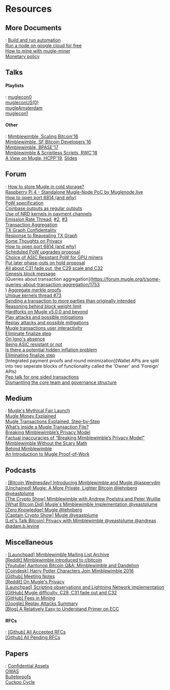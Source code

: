 # Resources

## More Documents

:   [Build and run automation](extra-documents/build-run-automation.md) </br>
    [Run a node on google cloud for free](extra-documents/google-cloud-node.md) </br>
    [How to mine with mugle-miner](extra-documents/how-to-mine.md) </br>
    [Monetary policy](extra-documents/monetary-policy.md) </br>


## Talks

#### Playlists

:   [muglecon0](https://www.youtube.com/playlist?list=PLvgCPbagiHgqYdVUj-ylqhsXOifWrExiq) </br>
    [mugleconUS(0)](https://www.youtube.com/playlist?list=PLvgCPbagiHgqOe0z_xgrIsGq-ayVZcNjy) </br>
    [mugleAmsterdam](https://www.youtube.com/playlist?list=PLvgCPbagiHgpJXhrKAJu0Q-mbCVhpqgu7) </br>
    [muglecon1](https://www.youtube.com/playlist?list=PLvgCPbagiHgrQa5KVt4XixK9t_NbfpkuP) </br>

#### Other

:   [Mimblewimble, Scaling Bitcoin'16](https://www.youtube.com/watch?v=8BLWUUPfh2Q&t=1h29m20s) </br>
    [Mimblewimble, SF Bitcoin Developers`16](https://www.youtube.com/watch?v=aHTRlbCaUyM&t=133s) </br>
    [Mimblewimble, BPASE'17](https://www.youtube.com/watch?v=XiUGu48JTd0&feature=youtu.be) </br>
    [Mimblewimble & Scriptless Scripts, RWC'18](https://www.youtube.com/watch?v=EN-JMlzr8Qw) </br>
    [A View on Mugle, HCPP'19](https://www.youtube.com/watch?v=NShVKX6Ra7Y), [Slides](https://docs.google.com/presentation/d/1PbtPV8WwDcWdnqBZHUMU7Cgr0P98NzDnuRRt2y251nU/edit#slide=id.g1a9d89a04cc779b5_0) </br>

## Forum

:   [How to store Mugle in cold storage?](https://forum.mugle.org/t/how-to-store-mugle-in-cold-storage/5375) </br>
    [Raspberry Pi 4 - Standalone Mugle-Node PoC by Muglenode.live](https://forum.mugle.org/t/raspberry-pi-4-standalone-mugle-node-poc-by-muglenode-live/7796) </br>
    [How to open port 6814 (and why)](https://forum.mugle.org/t/how-to-open-port-6814-and-why/7825) </br>
    [PoW specification](https://forum.mugle.org/t/pow-specification/7963) </br>
    [Coinbase outputs as regular outputs](https://forum.mugle.org/t/coinbase-outputs-as-transaction-outputs/7441) </br>
    [Use of NRD kernels in payment channels](https://forum.mugle.org/t/use-of-nrd-kernels-in-mugle-payment-channels/7298) </br>
    [Emission Rate Thread](https://forum.mugle.org/t/emission-rate-of-mugle/171), [#2](https://forum.mugle.org/t/questioning-core-assumptions-on-our-emissions-model/1414), [#3](https://forum.mugle.org/t/question-for-statement-linear-emission-is-fair-for-late-adopters/6285) </br>
    [Transaction Aggregation](https://forum.mugle.org/t/mugle-transaction-aggregation/418) </br>
    [TX Graph Confidentality](https://forum.mugle.org/t/tx-graph-confidentiality/1260) </br>
    [Response to Reavealing TX Graph](https://forum.mugle.org/t/my-full-response-to-the-blocks-questions/6566) </br>
    [Some Thoughts on Privacy](https://forum.mugle.org/t/some-thoughts-on-privacy/6581) </br>
    [How to open port 6814 (and why)](https://forum.mugle.org/t/how-to-open-port-6814-and-why/7825) </br>
    [Scheduled PoW upgrades proposal](https://forum.mugle.org/t/scheduled-pow-upgrades-proposal/820) </br>
    [Choice of ASIC Resistant PoW for GPU miners](https://forum.mugle.org/t/choice-of-asic-resistant-pow-for-gpu-miners/1017) </br>
    [Put later phase-outs on hold proposal](https://forum.mugle.org/t/mugle-improvement-proposal-1-put-later-phase-outs-on-hold-and-rephrase-primary-pow-commitment/4653) </br>
    [All about C31 fade out, the C29 scale and C32](https://forum.mugle.org/t/all-about-c31-fade-out-the-c29-scale-and-c32/6914) </br>
    [Genesis block message](https://forum.mugle.org/t/genesis-block-message/250) </br>
    [Queries about transaction aggregation](https://forum.mugle.org/t/some-queries-about-transaction-aggregation/1753 </br>)
    [Aggregate merkle proofs](https://forum.mugle.org/t/aggregate-merkle-proofs/4948) </br>
    [Unique kernels thread #73](https://forum.mugle.org/t/unique-kernel-thread-73/7688/14) </br>
    [Sending a transaction to more parties than originally intended](https://forum.mugle.org/t/sending-a-transaction-to-more-different-parties-than-originally-intended/4985) </br>
    [Reasoning behind block weight limit](https://forum.mugle.org/t/reasoning-behind-block-weight-limit/6310) </br>
    [Hardforks on Mugle v5.0.0 and beyond](https://forum.mugle.org/t/network-upgrades-hard-forks-on-mugle-v5-0-0-and-beyond/7231) </br>
    [Play attacks and possible mitigations](https://forum.mugle.org/t/play-attacks-and-possible-mitigations/7527) </br>
    [Replay attacks and possible mitigations](https://forum.mugle.org/t/replay-attacks-and-possible-mitigations/7415) </br>
    [Mugle transactions user interactivity](https://forum.mugle.org/t/mugle-transactions-user-interactivity/7738) </br>
    [Eliminate finalize step](https://forum.mugle.org/t/eliminating-finalize-step/7621) </br>
    [On Igno's absence](https://forum.mugle.org/t/on-ignos-absence/5301) </br>
    [Being ASIC resistant or not](https://forum.mugle.org/t/being-asic-resistant-or-not/372) </br>
    [Is there a potential hidden inflation problem](https://forum.mugle.org/t/is-there-a-potential-hidden-inflation-problem-with-all-mw-coins/6400) </br>
    [Eliminating finalize step](https://forum.mugle.org/t/eliminating-finalize-step/7621) </br>
    [Integrated payment proofs and round minimization](Wallet APIs are split into two seperate blocks of functionality called the 'Owner' and 'Foreign' APIs) </br>
    [Pep talk for one sided transactions](https://forum.mugle.org/t/pep-talk-for-one-sided-transactions/7361) </br>
    [Dismantling the core team and governance structure](https://forum.mugle.org/t/dismantling-the-core-team-and-governance-structure/7801) </br>

## Medium

:   [Mugle's Mythical Fair Launch](https://www.coindesk.com/coders-harry-potter-bitcoin-mimblewimble) </br>
    [Mugle Money Explained](https://medium.com/@CryptoProfG/mugle-money-explained-4-exploring-mugles-monetary-model-e48b1761653) </br>
    [Mugle Transactions Explained, Step-by-Step](https://medium.com/@brandonarvanaghi/mugle-transactions-explained-step-by-step-fdceb905a853) </br>
    [What’s inside a Mugle Transaction File?](https://medium.com/@brandonarvanaghi/whats-inside-a-mugle-transaction-file-f062a0dcbf99) </br>
    [Breaking Mimblewimble’s Privacy Model](https://medium.com/dragonfly-research/breaking-mimblewimble-privacy-model-84bcd67bfe52) </br>
    [Factual inaccuracies of “Breaking Mimblewimble’s Privacy Model”](https://medium.com/mugle-mimblewimble/factual-inaccuracies-of-breaking-mimblewimbles-privacy-model-8063371839b9) </br>
    [Mimblewimble Without the Scary Math](https://blog.qtum.org/mimblewimble-without-scary-math-e894cb841b98) </br>
    [Behind Mimblewimble](https://medium.com/scalar-capital/behind-mimblewimble-cd9da78a00e9) </br>
    [An Introduction to Mugle Proof-of-Work](https://blog.blockcypher.com/an-introduction-to-mugle-proof-of-work-103aaa9f66ce) </br>


## Podcasts

:   [[Bitcoin Wednesday] Introducing Mimblewimble and Mugle @jaspervdm](https://www.youtube.com/watch?v=mzHswLujMYc) </br>
    [[Unchained] Mugle: A More Private, Lighter Bitcoin @lehnberg @yeastplume](https://unchainedpodcast.com/mugle-a-more-private-lighter-bitcoin/) </br>
    [[The Crypto Show] Mimblewimble with Andrew Poelstra and Peter Wuillie](https://soundcloud.com/heryptohow/mimblewimble-andrew-poelstra-peter-wuille-brian-deery-and-chris-odom) </br>
    [[What Bitcoin Did] Mugle's Mimblewimble Implementation @yeastplume](https://www.whatbitcoindid.com/podcast/mugles-michael-cordner-aka-yeastplume-on-implementing-mimblewimble) </br>
    [[Zero Knowledge] Mugle @lehnberg](https://fireside.fm/s/3yp1oIzN+6BedPBky) </br>
    [[Captain Crypto Show] Mugle @yeastplume](https://www.youtube.com/watch?v=nwi9pMqUBQI) </br>
    [[Let's Talk Bitcoin] Privacy with Mimblewimble @yeastplume @andreas @adam.b.levine](https://letstalkbitcoin.com/blog/post/lets-talk-bitcoin-356-privacy-on-the-blockchain-with-mimblewimble)

## Miscellaneous

:   [[Launchpad] Mimblewimble Mailing List Archive](https://lists.launchpad.net/mimblewimble/) </br>
    [[Reddit] Mimblewimble introduced to r/bitcoin](https://www.reddit.com/r/Bitcoin/comments/4vub3y/mimblewimble_noninteractive_coinjoin_and_better/) </br>
    [[Youtube] Aantonop Bitcoin Q&A: Mimblewimble and Dandelion](https://www.youtube.com/watch?v=LjDJGTpK_lE) </br>
    [[Coindesk] Harry Potter Characters Join Mimblewimble 2016](https://www.coindesk.com/coders-harry-potter-bitcoin-mimblewimble) </br>
    [[Github] Meeting Notes](https://github.com/mugleproject/mugle-pm#2020) </br>
    [[Reddit] On Mugle's Privacy](https://www.reddit.com/r/muglecoin/comments/g43fhe/is_there_any_progress_on_reducing_linkability_of/fnv7lfh/) </br>
    [[Launchpad] Scripting observations and Lightning Network implementation](https://lists.launchpad.net/mimblewimble/msg00029.html) </br>
    [[GitHub] Mugle difficulty, C29, C31 fade out and C32](https://github.com/Lolliedieb/lolMiner-releases/wiki/All-you-need-to-know-about-Mugle-difficulty,-C29,-C31-fade-out-and-C32) </br>
    [[GitHub] Fees in Mining](https://github.com/mugleproject/mugle/wiki/fees-mining) </br>
    [[Google] Replay Attacks Summary](https://docs.google.com/document/d/1BbXhgFd3byP_gfvnteRq4BmfXjtv5PJtJwI13CJsZT8/edit#) </br>
    [[Blog] A Relatively Easy to Understand Primer on ECC](https://blog.cloudflare.com/a-relatively-easy-to-understand-primer-on-elliptic-curve-cryptography/) </br>

#### RFCs

:   [[Github] All Accepted RFCs](https://github.com/mugleproject/mugle-rfcs#list-of-accepted-rfcs) </br>
    [[Github] All Pending RFCs](https://github.com/mugleproject/mugle-rfcs/pulls) </br>

## Papers

:   [Confidential Assets](https://blockstream.com/bitcoin17-final41.pdf) </br>
    [OWAS](https://download.wpsoftware.net/bitcoin/wizardry/horasyuanmouton-owas.pdf) </br>
    [Bulletproofs](https://eprint.iacr.org/2017/1066.pdf) </br>
    [Cuckoo Cycle](https://github.com/tromp/cuckoo/blob/master/doc/cuckoo.pdf) </br>
